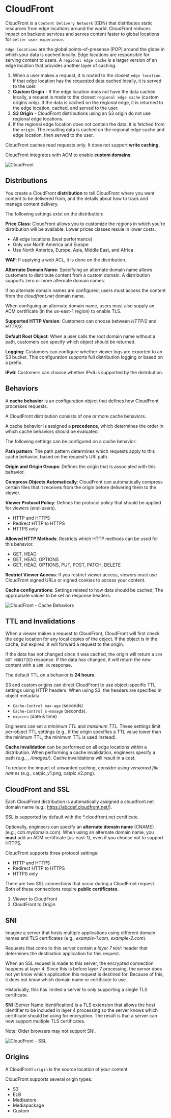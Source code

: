 # CloudFront

CloudFront is a `Content Delivery Network` (CDN) that distributes static resources from edge locations around the world. CloudFront reduces impact on backend services and serves content faster to global locations for `better user experience`.

`Edge locations` are the global points-of-presense (POP) around the globe in which your data is cached locally. Edge locations are responsible for serving content to users. A `regional edge cache` is a larger version of an edge location that provides another layer of caching.

1. When a user makes a request, it is routed to the closest `edge location`. If that edge location has the requested data cached locally, it is served to the user.
2. **Custom Origin** - If the edge location does not have the data cached locally, a request is made to the closest `regional edge cache` (custom origins only). If the data is cached on the regional edge, it is returned to the edge location, cached, and served to the user.
2. **S3 Origin** - CloudFront distributions using an S3 origin do not use regional edge locations.
3. If the regional edge location does not contain the data, it is fetched from the `origin`. The resulting data is cached on the regional edge cache and edge location, then served to the user.

CloudFront caches read requests only. It does not support **write caching**.

CloudFront integrates with ACM to enable **custom domains**.

![CloudFront](../static/images/cloudfront.png)

## Distributions

You create a CloudFront **distribution** to tell CloudFront where you want content to be delivered from, and the details about how to track and manage content delivery.

The following settings exist on the distribution:

**Price Class**: CloudFront allows you to customize the regions in which you're distribution will be available. Lower prices classes resule in lower costs.
- All edge locations (best performance)
- Only use North America and Europe
- Use North America, Europe, Asia, Middle East, and Africa

**WAF**: If applying a web ACL, it is done on the distribution.

**Alternate Domain Name**: Specifying an alternate domain name allows customers to distribute content from a custom domain. A distribution supports zero or more alternate domain names.

If no alternate domain names are configured, users must access the content from the *cloudfront.net* domain name.

When configuing an alternate domain name, users must also supply an ACM certificate (in the us-east-1 region) to enable TLS.

**Supported HTTP Version**: Customers can choose between *HTTP/2* and *HTTP/3*.

**Default Root Object**: When a user calls the root domain name without a path, customers can specify which object should be returned.

**Logging**: Customers can configure whether viewer logs are exported to an S3 bucket. This configuration supports full distribution logging or based on a prefix.

**IPv6**: Customers can choose whether IPv6 is supported by the distribution.

## Behaviors

A **cache behavior** is an configuration object that defines how CloudFront processes requests.

A CloudFront distribution consists of one or more cache behaviors.

A cache behavior is assigned a **precedence**, which determines the order in which cache behaviors should be evaluated.

The following settings can be configured on a cache behavior:

**Path pattern**: The path pattern determines which requests apply to this cache behavior, based on the request’s URI path.

**Origin and Origin Groups**: Defines the origin that is associated with this behavior.

**Compress Objects Automatically**: CloudFront can automatically compress certain files that it receives from the origin before delivering them to the viewer.

**Viewer Protocol Policy**: Defines the protocol policy that should be applied for viewers (end-users).
- HTTP and HTTPS
- Redirect HTTP to HTTPS
- HTTPS only

**Allowed HTTP Methods**: Restricts which HTTP methods can be used for this behavior.
- GET, HEAD
- GET, HEAD, OPTIONS
- GET, HEAD, OPTIONS, PUT, POST, PATCH, DELETE

**Restrict Viewer Access**: If you restrict viewer access, viewers must use CloudFront signed URLs or signed cookies to access your content.

**Cache configurations**: Settings related to how data should be cached; The appropriate values to be set on response headers.

![CloudFront - Cache Behaviors](../static/images/cloudfront_behavior.png)

## TTL and Invalidations

When a viewer makes a request to CloudFront, CloudFront will first check the edge location for any local copies of the object. If the object is in the cache, but expired, it will forward a request to the origin.

If the data has not changed since it was cached, the origin will return a `304 NOT MODIFIED` response. If the data has changed, it will return the new content with a `200 OK` response.

The default TTL on a behavior is **24 hours**.

S3 and custom origins can direct CloudFront to use object-specific TTL settings using HTTP headers. When using S3, the headers are specified in object metadata.
- `Cache-Control max-age` (seconds)
- `Cache-Control s-maxage` (seconds).
- `expires` (date & time)

Engineers can set a *minimum TTL* and *maximum TTL*. These settings limit per-object TTL settings (e.g., if the origin specifies a TTL value lower than the minimum TTL, the minimum TTL is used instead).

**Cache invalidation** can be performed on all edge locations within a distribution. When performing a cache invalidation, engineers specify a path (e.g., *, /images/*). Cache invalidations will result in a cost.

To reduce the impact of unwanted caching, consider using *versioned file names* (e.g., catpic_v1.png, catpic.v2.png).

## CloudFront and SSL

Each CloudFront distribution is automatically assigned a cloudfront.net domain name (e.g., https://abcdef.cloudfront.net/).

SSL is supported by default with the *.cloudfront.net certificate.

Optionally, engineers can specify an **alternate domain name** (CNAME) (e.g., cdn.mydomain.com). When using an alternate domain name, you **must** add an ACM certificate (us-east-1), even if you choose not to support HTTPS.

CloudFront supports three protocol settings:
- HTTP and HTTPS
- Redirect HTTP to HTTPS
- HTTPS only

There are two SSL connections that occur during a CloudFront request. Both of these connections require **public certificates**.
1. Viewer to CloudFront
2. CloudFront to Origin

## SNI

Imagine a server that hosts multiple applications using different domain names and TLS certificates (e.g., *example-1.com, example-2.com*).

Requests that come to this server contain a *layer 7* `HOST` header that determines the destination application for this request.

When an SSL request is made to this server, the encrypted connection happens at layer 4. Since this is before layer 7 processing, the server does not yet know which application this request is destined for. Because of this, it does not know which domain name or certificate to use.

Historically, this has limited a server to only supporting a single TLS certificate.

**SNI** (Server Name Identification) is a TLS extension that allows the host identifier to be included in layer 4 processing so the server knows which certificate should be using for encryption. The result is that a server can now support multiple TLS certificates.

Note: Older browsers may not support SNI.

![CloudFront - SSL](../static/images/cloudfront_ssl.png)

## Origins

A CloudFront `origin` is the source location of your content. 

CloudFront supports several origin types:
- S3
- ELB
- Mediastore
- Mediapackage
- Custom